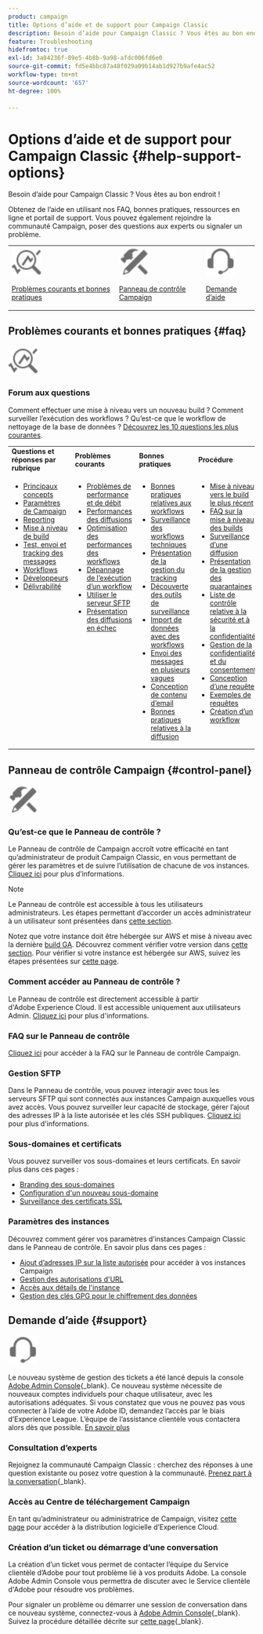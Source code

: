 ```yaml
---
product: campaign
title: Options d’aide et de support pour Campaign Classic
description: Besoin d’aide pour Campaign Classic ? Vous êtes au bon endroit !
feature: Troubleshooting
hidefromtoc: true
exl-id: 3a84236f-89e5-4b8b-9a98-afdc006fd6e0
source-git-commit: fd5e4bbc87a48f029a09b14ab1d927b9afe4ac52
workflow-type: tm+mt
source-wordcount: '657'
ht-degree: 100%

---
```


# Options d’aide et de support pour Campaign Classic {#help-support-options}

Besoin d’aide pour Campaign Classic ? Vous êtes au bon endroit !

Obtenez de l’aide en utilisant nos FAQ, bonnes pratiques, ressources en ligne et portail de support. Vous pouvez également rejoindre la communauté Campaign, poser des questions aux experts ou signaler un problème.

<table>
    <tr>
        <td><img src="platform/using/assets/do-not-localize/icon-faq.svg" width="60px"><p><a href="#faq">Problèmes courants et bonnes pratiques</a></p></td>
        <td><img src="platform/using/assets/do-not-localize/icon-control-panel.svg" width="60px"><p><a href="#control-panel">Panneau de contrôle Campaign</a></p></td>
        <td><img src="platform/using/assets/do-not-localize/icon-support.svg" width="60px"><p><a href="#support">Demande d’aide</a></p></td>
    </tr>
</table>

## Problèmes courants et bonnes pratiques {#faq}

<img src="platform/using/assets/do-not-localize/icon-faq.svg" width="60px">

### Forum aux questions

Comment effectuer une mise à niveau vers un nouveau build ? Comment surveiller l’exécution des workflows ? Qu’est-ce que le workflow de nettoyage de la base de données ? [Découvrez les 10 questions les plus courantes](platform/using/common-questions.md).

<table>
    <tr><td><strong>Questions et réponses par rubrique</strong></td><td><strong>Problèmes courants</strong></td><td><strong>Bonnes pratiques</strong></td><td><strong>Procédure</strong></td></tr>
    <tr>
    <td valign="top">
        <ul>
        <li><a href="platform/using/faq-key-concepts.md">Principaux concepts</a></li>
        <li><a href="platform/using/faq-campaign-config.md">Paramètres de Campaign</a></li>
        <li><a href="platform/using/faq-reporting.md">Reporting</a></li>
        <li><a href="platform/using/faq-build-upgrade.md">Mise à niveau de build</a></li>
        <li><a href="platform/using/faq-messages.md">Test, envoi et tracking des messages</a></li>
        <li><a href="platform/using/faq-workflows.md">Workflows</a></li>
        <li><a href="platform/using/faq-developers.md">Développeurs</a></li>
        <li><a href="delivery/using/monitoring-deliverability.md">Délivrabilité</a></li>
        </ul>
    </td>
    <td valign="top">
        <ul>
        <li><a href="production/using/performance-and-throughput-issues.md">Problèmes de performance et de débit</a></li>
        <li><a href="delivery/using/delivery-performances.md">Performances des diffusions</a></li>
        <li><a href="workflow/using/workflow-best-practices.md">Optimisation des performances des workflows</a></li>
        <li><a href="workflow/using/monitoring-workflow-execution.md">Dépannage de l’exécution d’un workflow</a></li>
        <li><a href="platform/using/sftp-server-usage.md">Utiliser le serveur SFTP</a></li>
        <li><a href="delivery/using/understanding-delivery-failures.md">Présentation des diffusions en échec</a></li>
        </ul>
    </td>
   <td valign="top">
        <ul>
        <li><a href="workflow/using/workflow-best-practices.md">Bonnes pratiques relatives aux workflows</a></li>
        <li><a href="workflow/using/monitoring-technical-workflows.md">Surveillance des workflows techniques</a></li>
        <li><a href="delivery/using/about-message-tracking.md">Présentation de la gestion du tracking</a></li>
        <li><a href="production/using/monitoring-guidelines.md">Découverte des outils de surveillance</a></li>
        <li><a href="platform/using/import-export-workflows.md">Import de données avec des workflows</a></li>
        <li><a href="delivery/using/steps-sending-the-delivery.md">Envoi des messages en plusieurs vagues</a></li>
        <li><a href="delivery/using/defining-the-email-content.md">Conception de contenu d’email</a></li>
        <li><a href="delivery/using/delivery-best-practices.md">Bonnes pratiques relatives à la diffusion</a></li>
        </ul>
    </td>
    <td valign="top">
        <ul>
        <li><a href="production/using/build-upgrade.md">Mise à niveau vers le build le plus récent</a></li>
        <li><a href="platform/using/faq-build-upgrade.md">FAQ sur la mise à niveau des builds</a></li>
        <li><a href="delivery/using/about-delivery-monitoring.md">Surveillance d’une diffusion</a></li>
        <li><a href="delivery/using/understanding-quarantine-management.md">Présentation de la gestion des quarantaines</a></li>
        <li><a href="installation/using/get-started-security-privacy.md">Liste de contrôle relative à la sécurité et à la confidentialité</a></li>
        <li><a href="platform/using/privacy-management.md">Gestion de la confidentialité et du consentement</a></li>
        <li><a href="platform/using/steps-to-create-a-query.md">Conception d’une requête</a></li>
        <li><a href="workflow/using/querying-recipient-table.md">Exemples de requêtes</a></li>
        <li><a href="workflow/using/building-a-workflow.md">Création d’un workflow</a></li>
        </ul>
    </td>
    </tr>
</table>

## Panneau de contrôle Campaign {#control-panel}

<img src="platform/using/assets/do-not-localize/icon-control-panel.svg" width="60px">

### Qu’est-ce que le Panneau de contrôle ?

Le Panneau de contrôle de Campaign accroît votre efficacité en tant qu’administrateur de produit Campaign Classic, en vous permettant de gérer les paramètres et de suivre l’utilisation de chacune de vos instances.
[Cliquez ici](https://experienceleague.adobe.com/docs/control-panel/using/discover-control-panel/key-features.html?lang=fr) pour plus d’informations.

>[!NOTE]
>
>Le Panneau de contrôle est accessible à tous les utilisateurs administrateurs. Les étapes permettant d’accorder un accès administrateur à un utilisateur sont présentées dans [cette section](https://experienceleague.adobe.com/docs/control-panel/using/discover-control-panel/managing-permissions.html?lang=fr#discover-control-panel).
>
>Notez que votre instance doit être hébergée sur AWS et mise à niveau avec la dernière [build GA](rn/using/rn-overview.md). Découvrez comment vérifier votre version dans [cette section](platform/using/launching-adobe-campaign.md#getting-your-campaign-version). Pour vérifier si votre instance est hébergée sur AWS, suivez les étapes présentées sur [cette page](https://experienceleague.adobe.com/docs/control-panel/using/faq.html?lang=fr).

### Comment accéder au Panneau de contrôle ?

Le Panneau de contrôle est directement accessible à partir d&#39;Adobe Experience Cloud. Il est accessible uniquement aux utilisateurs Admin. [Cliquez ici](https://experienceleague.adobe.com/docs/control-panel/using/discover-control-panel/accessing-control-panel.html?lang=fr) pour plus d&#39;informations.

### FAQ sur le Panneau de contrôle

[Cliquez ici](https://experienceleague.adobe.com/docs/control-panel/using/faq.html?lang=fr) pour accéder à la FAQ sur le Panneau de contrôle Campaign.

### Gestion SFTP

Dans le Panneau de contrôle, vous pouvez interagir avec tous les serveurs SFTP qui sont connectés aux instances Campaign auxquelles vous avez accès. Vous pouvez surveiller leur capacité de stockage, gérer l’ajout des adresses IP à la liste autorisée et les clés SSH publiques. [Cliquez ici](https://experienceleague.adobe.com/docs/control-panel/using/sftp-management/about-sftp-management.html?lang=fr) pour plus d&#39;informations.

### Sous-domaines et certificats

Vous pouvez surveiller vos sous-domaines et leurs certificats. En savoir plus dans ces pages :
* [Branding des sous-domaines](https://experienceleague.adobe.com/docs/control-panel/using/subdomains-and-certificates/subdomains-branding.html?lang=fr)
* [Configuration d&#39;un nouveau sous-domaine](https://experienceleague.adobe.com/docs/control-panel/using/subdomains-and-certificates/setting-up-new-subdomain.html?lang=fr)
* [Surveillance des certificats SSL](https://experienceleague.adobe.com/docs/control-panel/using/subdomains-and-certificates/monitoring-ssl-certificates.html?lang=fr)

### Paramètres des instances

Découvrez comment gérer vos paramètres d’instances Campaign Classic dans le Panneau de contrôle. En savoir plus dans ces pages :
* [Ajout d’adresses IP sur la liste autorisée](https://experienceleague.adobe.com/docs/control-panel/using/instances-settings/ip-allow-listing-instance-access.html?lang=fr) pour accéder à vos instances Campaign
* [Gestion des autorisations d&#39;URL](https://experienceleague.adobe.com/docs/control-panel/using/instances-settings/url-permissions.html?lang=fr)
* [Accès aux détails de l&#39;instance](https://experienceleague.adobe.com/docs/control-panel/using/instances-settings/instance-details.html?lang=fr)
* [Gestion des clés GPG pour le chiffrement des données](https://experienceleague.adobe.com/docs/control-panel/using/instances-settings/gpg-keys-management.html?lang=fr)

## Demande d’aide {#support}

<img src="platform/using/assets/do-not-localize/icon-support.svg" width="60px">

Le nouveau système de gestion des tickets a été lancé depuis la console [Adobe Admin Console](https://adminconsole.adobe.com/overview){_blank}. Ce nouveau système nécessite de nouveaux comptes individuels pour chaque utilisateur, avec les autorisations adéquates. Si vous constatez que vous ne pouvez pas vous connecter à l’aide de votre Adobe ID, demandez l’accès par le biais d’Experience League. L’équipe de l’assistance clientèle vous contactera alors dès que possible. [En savoir plus](https://helpx.adobe.com/fr/enterprise/using/support-for-experience-cloud.html)

### Consultation d’experts

Rejoignez la communauté Campaign Classic : cherchez des réponses à une question existante ou posez votre question à la communauté. [Prenez part à la conversation](https://experienceleaguecommunities.adobe.com/t5/adobe-campaign-classic/ct-p/adobe-campaign-classic-community?profile.language=fr){_blank}.

### Accès au Centre de téléchargement Campaign

En tant qu’administrateur ou administratrice de Campaign, visitez [cette page](https://experience.adobe.com/#/downloads/content/software-distributicampaign.html) pour accéder à la distribution logicielle d’Experience Cloud.

### Création d’un ticket ou démarrage d’une conversation

La création d’un ticket vous permet de contacter l’équipe du Service clientèle d’Adobe pour tout problème lié à vos produits Adobe. La console Adobe Admin Console vous permettra de discuter avec le Service clientèle d&#39;Adobe pour résoudre vos problèmes.

Pour signaler un problème ou démarrer une session de conversation dans ce nouveau système, connectez-vous à [Adobe Admin Console](https://adminconsole.adobe.com/overview){_blank}. Suivez la procédure détaillée décrite sur [cette page](https://helpx.adobe.com/fr/enterprise/using/support-for-experience-cloud.html){_blank}.
